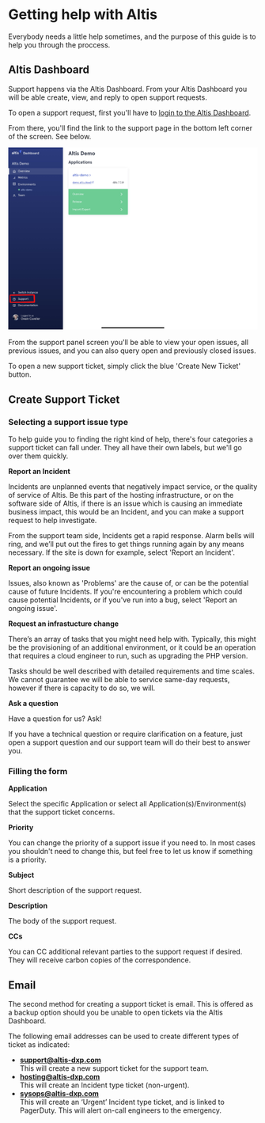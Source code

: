 # Getting help with Altis

Everybody needs a little help sometimes, and the purpose of this guide is to help you through the proccess. 

## Altis Dashboard

Support happens via the Altis Dashboard. From your Altis Dashboard you will be able create, view, and reply to open support requests. 

To open a support request, first you'll have to [login to the Altis Dashboard](dashboard.altis-dxp.com/).

From there, you'll find the link to the support page in the bottom left corner of the screen. See below.

![Altis Dashboard support link](./assets/altis-support-button.png)

From the support panel screen you'll be able to view your open issues, all previous issues, and you can also query open and previously closed issues. 

To open a new support ticket, simply click the blue 'Create New Ticket' button.

## Create Support Ticket

### Selecting a support issue type

To help guide you to finding the right kind of help, there's four categories a support ticket can fall under. They all have their own labels, but we'll go over them quickly.

**Report an Incident**

Incidents are unplanned events that negatively impact service, or the quality of service of Altis. Be this part of the hosting infrastructure, or on the software side of Altis, if there is an issue which is causing an immediate business impact, this would be an Incident, and you can make a support request to help investigate.

From the support team side, Incidents get a rapid response. Alarm bells will ring, and we’ll put out the fires to get things running again by any means necessary.
If the site is down for example, select 'Report an Incident'.

**Report an ongoing issue**

Issues, also known as 'Problems' are the cause of, or can be the potential cause of future Incidents. If you're encountering a problem which could cause potential Incidents, or if you've run into a bug, select 'Report an ongoing issue'.


**Request an infrastucture change**

There’s an array of tasks that you might need help with. Typically, this might be the provisioning of an additional environment, or it could be an operation that requires a cloud engineer to run, such as upgrading the PHP version.

Tasks should be well described with detailed requirements and time scales. We cannot guarantee we will be able to service same-day requests, however if there is capacity to do so, we will.

**Ask a question**

Have a question for us? Ask!

If you have a technical question or require clarification on a feature, just open a support question and our support team will do their best to answer you.

### Filling the form

**Application**

Select the specific Application or select all Application(s)/Environment(s) that the support ticket concerns.

**Priority**

You can change the priority of a support issue if you need to. In most cases you shouldn't need to change this, but feel free to let us know if something is a priority.

**Subject**

Short description of the support request.

**Description**

The body of the support request.

**CCs**

You can CC additional relevant parties to the support request if desired. They will receive carbon copies of the correspondence.


## Email

The second method for creating a support ticket is email. This is offered as a backup option should you be unable to open tickets via the Altis Dashboard.

The following email addresses can be used to create different types of ticket as indicated:


- **support@altis-dxp.com**<br />
   This will create a new support ticket for the support team.
- **hosting@altis-dxp.com**<br />
   This will create an Incident type ticket (non-urgent).
- **sysops@altis-dxp.com**<br />
   This will create an ‘Urgent’ Incident type ticket, and is linked to PagerDuty. This will alert on-call engineers to the emergency. 
